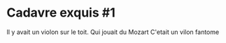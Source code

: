 # Cadavre exquis #1

Il y avait un violon sur le toit.
Qui jouait du Mozart
C'etait un vilon fantome
